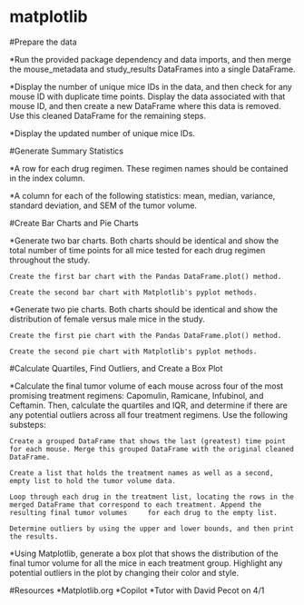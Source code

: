 # matplotlib




#Prepare the data

*Run the provided package dependency and data imports, and then merge the mouse_metadata and study_results DataFrames into a single DataFrame.

*Display the number of unique mice IDs in the data, and then check for any mouse ID with duplicate time points. Display the data associated with that mouse ID, and then create a new DataFrame where this data is removed. Use this cleaned DataFrame for the remaining steps.

*Display the updated number of unique mice IDs.




#Generate Summary Statistics

*A row for each drug regimen. These regimen names should be contained in the index column.

*A column for each of the following statistics: mean, median, variance, standard deviation, and SEM of the tumor volume.




#Create Bar Charts and Pie Charts

*Generate two bar charts. Both charts should be identical and show the total number of time points for all mice tested for each drug regimen throughout the study.

    Create the first bar chart with the Pandas DataFrame.plot() method.

    Create the second bar chart with Matplotlib's pyplot methods.

*Generate two pie charts. Both charts should be identical and show the distribution of female versus male mice in the study.

    Create the first pie chart with the Pandas DataFrame.plot() method.

    Create the second pie chart with Matplotlib's pyplot methods.
    
    
    
    
 #Calculate Quartiles, Find Outliers, and Create a Box Plot
 
 *Calculate the final tumor volume of each mouse across four of the most promising treatment regimens: Capomulin, Ramicane, Infubinol, and Ceftamin. Then, calculate     the quartiles and IQR, and determine if there are any potential outliers across all four treatment regimens. Use the following substeps:

    Create a grouped DataFrame that shows the last (greatest) time point for each mouse. Merge this grouped DataFrame with the original cleaned DataFrame.

    Create a list that holds the treatment names as well as a second, empty list to hold the tumor volume data.

    Loop through each drug in the treatment list, locating the rows in the merged DataFrame that correspond to each treatment. Append the resulting final tumor volumes     for each drug to the empty list.

    Determine outliers by using the upper and lower bounds, and then print the results.

*Using Matplotlib, generate a box plot that shows the distribution of the final tumor volume for all the mice in each treatment group. Highlight any potential outliers in the plot by changing their color and style.


#Resources
*Matplotlib.org
*Copilot
*Tutor with David Pecot on 4/1

    
    
   
